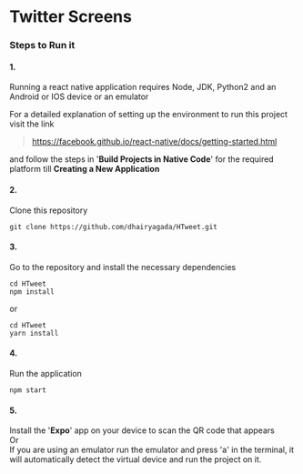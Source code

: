 # Twitter Screens

### Steps to Run it

#### 1.
Running a react native application requires Node, JDK, Python2 and
an Android or IOS device or an emulator 

For a detailed explanation of setting up the environment to run this project
visit the link 
> https://facebook.github.io/react-native/docs/getting-started.html

and follow the steps in '**Build Projects in Native Code**' for the required platform till **Creating a New Application**

#### 2.

Clone this repository

```
git clone https://github.com/dhairyagada/HTweet.git
```
#### 3.

Go to the repository and install the necessary dependencies

```
cd HTweet
npm install
```
or
```
cd HTweet
yarn install
```

#### 4.

Run the application
```
npm start
```

#### 5. 
Install the '**Expo**' app on your device to scan the QR code that appears <br>
Or<br>
If you are using an emulator run the emulator and press 'a' in the terminal, it will automatically detect the virtual device and run the project on it.